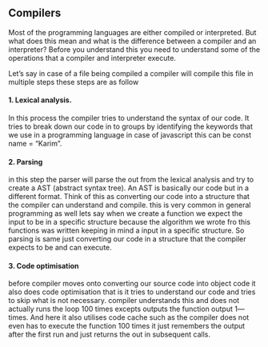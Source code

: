 ## Compilers
Most of the programming languages are either compiled or interpreted. But what does this mean and what is the difference between a compiler and an interpreter? Before you understand this you need to understand some of the operations that a compiler and interpreter execute.  

Let’s say in case of a file being compiled a compiler will compile this file in multiple steps these steps are as follow

#### 1. Lexical analysis.
In this process the compiler tries to understand the syntax of our code. It tries to break down our code in to groups by identifying the keywords that we use in a programming language in case of javascript this can be const name = “Karim”.  

#### 2. Parsing  
in this step the parser will parse the out from the lexical analysis and try to create a AST (abstract syntax tree). An AST is basically our code but in a different format. Think of this as converting our code into a structure that the compiler can understand and compile. this is very common in general programming as well lets say when we create a function we expect the input to be in a specific structure because the algorithm we wrote fro this functions was written keeping in mind a input in a specific structure. So parsing is same just converting our code in a structure that the compiler expects to be and can execute.  
  
#### 3. Code optimisation  
before compiler moves onto converting our source code into object code it also does code optimisation that is it tries to understand our code and tries to skip what is not necessary. compiler understands this and does not actually runs the loop 100 times excepts outputs the function output 1— times. And here it also utilises code cache such as the compiler does not even has to execute the function 100 times it just remembers the output after the first run and just returns the out in subsequent calls.  
